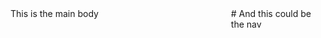 <html>
<head>

<style type="text/css">
  .column-left {
    float: left;
    width: 70%;
  }

  .column-right {
    float: right;
    width: 30%;
  }

  /* Clear floats after the columns */
  .row:after {
    content: "";
    display: table;
    clear: both;
  }
</style>

</head>

<body>

  <div class="row">
    <div class="column-left">This is the main body</div>
    <div class="column-right"># And this could be the nav</div>
  </div>

</body>
</html>
